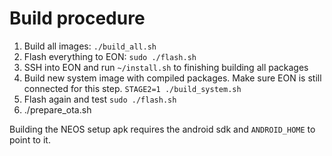 # Build procedure
1. Build all images: `./build_all.sh`
2. Flash everything to EON: `sudo ./flash.sh`
3. SSH into EON and run `~/install.sh` to finishing building all packages
4. Build new system image with compiled packages. Make sure EON is still connected for this step. `STAGE2=1 ./build_system.sh`
5. Flash again and test `sudo ./flash.sh`
6. ./prepare_ota.sh


Building the NEOS setup apk requires the android sdk and `ANDROID_HOME` to point to it.
